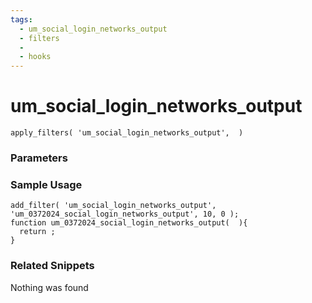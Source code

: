 ```yaml
---
tags: 
  - um_social_login_networks_output
  - filters
  - 
  - hooks
---
```

# um\_social\_login\_networks\_output

``` php:no-line-numbers
apply_filters( 'um_social_login_networks_output',  )
```
<div class='hook-sep'></div>

### Parameters

<div class='hook-sep'></div>



### Sample Usage

``` php:no-line-numbers
add_filter( 'um_social_login_networks_output', 'um_0372024_social_login_networks_output', 10, 0 );
function um_0372024_social_login_networks_output(  ){
  return ;
}
```
<div class='hook-sep'></div>



### Related Snippets

Nothing was found

